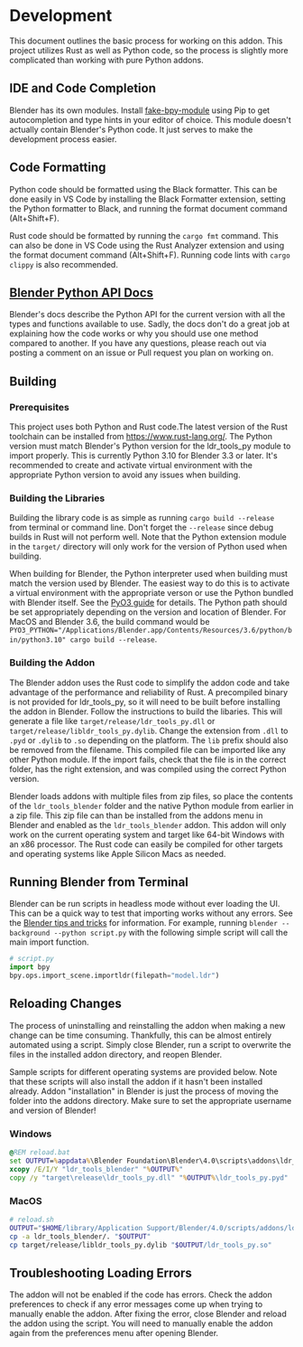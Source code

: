 # Development
This document outlines the basic process for working on this addon. 
This project utilizes Rust as well as Python code, so the process is slightly more complicated than working with pure Python addons.

## IDE and Code Completion
Blender has its own modules. Install [fake-bpy-module](https://github.com/nutti/fake-bpy-module) using Pip to get autocompletion and type hints in your editor of choice. This module doesn't actually contain Blender's Python code. It just serves to make the development process easier.

## Code Formatting
Python code should be formatted using the Black formatter. This can be done easily in VS Code by installing the Black Formatter extension, setting the Python formatter to Black, and running the format document command (Alt+Shift+F).

Rust code should be formatted by running the `cargo fmt` command. This can also be done in VS Code using the Rust Analyzer extension and using the format document command (Alt+Shift+F). Running code lints with `cargo clippy` is also recommended.

## [Blender Python API Docs](https://docs.blender.org/api/current/index.html)
Blender's docs describe the Python API for the current version with all the types and functions available to use. Sadly, the docs don't do a great job at explaining how the code works or why you should use one method compared to another. If you have any questions, please reach out via posting a comment on an issue or Pull request you plan on working on.

## Building
### Prerequisites
This project uses both Python and Rust code.The latest version of the Rust toolchain can be installed from https://www.rust-lang.org/. The Python version must match Blender's Python version for the ldr_tools_py module to import properly. This is currently Python 3.10 for Blender 3.3 or later. It's recommended to create and activate virtual environment with the appropriate Python 
version to avoid any issues when building.

### Building the Libraries
Building the library code is as simple as running `cargo build --release` from terminal or command line. Don't forget the `--release` since debug builds in Rust will not perform well. Note that the Python extension module in the `target/` directory will only work for the version of Python used when building. 

When building for Blender, the Python interpreter used when building must match the version used by Blender. The easiest way to do this is to activate a virtual environment with the appropriate verson or use the Python bundled with Blender itself. See the [PyO3 guide](https://pyo3.rs) for details. The Python path should be set appropriately depending on the version and location of Blender. For MacOS and Blender 3.6, the build command would be `PYO3_PYTHON="/Applications/Blender.app/Contents/Resources/3.6/python/bin/python3.10" cargo build --release`. 

### Building the Addon
The Blender addon uses the Rust code to simplify the addon code and take advantage of the performance and reliability of Rust. A precompiled binary is not provided for ldr_tools_py, so it will need to be built before installing the addon in Blender. Follow the instructions to build the libaries. This will generate a file like `target/release/ldr_tools_py.dll` or `target/release/libldr_tools_py.dylib`. Change the extension from `.dll` to `.pyd` or `.dylib` to `.so` depending on the platform. The `lib` prefix should also be removed from the filename. This compiled file can be imported like any other Python module. If the import fails, check that the file is in the correct folder, has the right extension, and was compiled using the correct Python version.

Blender loads addons with multiple files from zip files, so place the contents of the `ldr_tools_blender` folder and the native Python module from earlier in a zip file. This zip file can than be installed from the addons menu in Blender and enabled as the `ldr_tools_blender` addon. This addon will only work on the current operating system and target like 64-bit Windows with an x86 processor. The Rust code can easily be compiled for other targets and operating systems like Apple Silicon Macs as needed.

## Running Blender from Terminal
Blender can be run scripts in headless mode without ever loading the UI. This can be a quick way to test that importing works without any errors. See the [Blender tips and tricks](https://docs.blender.org/api/current/info_tips_and_tricks.html#use-blender-without-it-s-user-interface) for information. For example, running `blender --background --python script.py` with the following simple script will call the main import function.

```python
# script.py
import bpy
bpy.ops.import_scene.importldr(filepath="model.ldr")
```

## Reloading Changes
The process of uninstalling and reinstalling the addon when making a new change can be time consuming. Thankfully, this can be almost entirely automated using a script. Simply close Blender, run a script to overwrite the files in the installed addon directory, and reopen Blender. 

Sample scripts for different operating systems are provided below. Note that these scripts will also install the addon if it hasn't been installed already. Addon "installation" in Blender is just the process of moving the folder into the addons directory. Make sure to set the appropriate username and version of Blender!

### Windows
```bat
@REM reload.bat
set OUTPUT=%appdata%\Blender Foundation\Blender\4.0\scripts\addons\ldr_tools_blender
xcopy /E/I/Y "ldr_tools_blender" "%OUTPUT%" 
copy /y "target\release\ldr_tools_py.dll" "%OUTPUT%\ldr_tools_py.pyd"
```

### MacOS
```sh
# reload.sh
OUTPUT="$HOME/library/Application Support/Blender/4.0/scripts/addons/ldr_tools_blender/"
cp -a ldr_tools_blender/. "$OUTPUT"
cp target/release/libldr_tools_py.dylib "$OUTPUT/ldr_tools_py.so"
```

## Troubleshooting Loading Errors
The addon will not be enabled if the code has errors. Check the addon preferences to check if any error messages come up when trying to manually enable the addon. After fixing the error, close Blender and reload the addon using the script. You will need to manually enable the addon again from the preferences menu after opening Blender.
